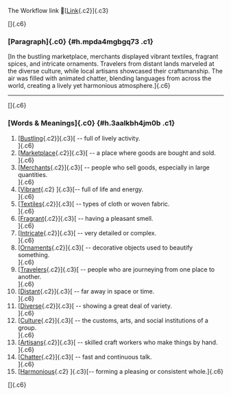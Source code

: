 The Workflow link
👏[[Link](https://www.google.com/url?q=http://www.google.com&sa=D&source=editors&ust=1760114402977931&usg=AOvVaw2eyUo4bSd8QPQwwXP1ymme){.c2}]{.c3}

[]{.c6}

### [Paragraph]{.c0} {#h.mpda4mgbgq73 .c1}

[In the bustling marketplace, merchants displayed vibrant textiles,
fragrant spices, and intricate ornaments. Travelers from distant lands
marveled at the diverse culture, while local artisans showcased their
craftsmanship. The air was filled with animated chatter, blending
languages from across the world, creating a lively yet harmonious
atmosphere.]{.c6}

------------------------------------------------------------------------

[]{.c6}

### [Words & Meanings]{.c0} {#h.3aalkbh4jm0b .c1}

1.  [[Bustling](https://www.google.com/url?q=http://www.google.com&sa=D&source=editors&ust=1760114402978641&usg=AOvVaw0zwCzwOsU3OfdPsXIZbBgJ){.c2}]{.c3}[ --
    full of lively activity.\
    ]{.c6}
2.  [[Marketplace](https://www.google.com/url?q=http://www.google.com&sa=D&source=editors&ust=1760114402978769&usg=AOvVaw06lowXiucPPJ08SJMS5CHN){.c2}]{.c3}[ --
    a place where goods are bought and sold.\
    ]{.c6}
3.  [[Merchants](https://www.google.com/url?q=http://www.google.com&sa=D&source=editors&ust=1760114402978895&usg=AOvVaw38UwmffiWOl-0IYQZI45zI){.c2}]{.c3}[ --
    people who sell goods, especially in large quantities.\
    ]{.c6}
4.  [[Vibrant](https://www.google.com/url?q=http://www.google.com&sa=D&source=editors&ust=1760114402979052&usg=AOvVaw3WDuXITu_hVF_3LWyDcnfI){.c2}
    ]{.c3}[-- full of life and energy.\
    ]{.c6}
5.  [[Textiles](https://www.google.com/url?q=http://www.google.com&sa=D&source=editors&ust=1760114402979153&usg=AOvVaw1O5JLTtAP5Ksic5SkB7QmE){.c2}]{.c3}[ --
    types of cloth or woven fabric.\
    ]{.c6}
6.  [[Fragrant](https://www.google.com/url?q=http://www.google.com&sa=D&source=editors&ust=1760114402979267&usg=AOvVaw3ybPjRV2FvWvuX1IGuaIIQ){.c2}]{.c3}[ --
    having a pleasant smell.\
    ]{.c6}
7.  [[Intricate](https://www.google.com/url?q=http://www.google.com&sa=D&source=editors&ust=1760114402979390&usg=AOvVaw1jp5fZvMZe8iRuqRugFucj){.c2}]{.c3}[ --
    very detailed or complex.\
    ]{.c6}
8.  [[Ornaments](https://www.google.com/url?q=http://www.google.com&sa=D&source=editors&ust=1760114402979512&usg=AOvVaw03vsmyFmzwkTamB6tEWath){.c2}]{.c3}[ --
    decorative objects used to beautify something.\
    ]{.c6}
9.  [[Travelers](https://www.google.com/url?q=http://www.google.com&sa=D&source=editors&ust=1760114402979653&usg=AOvVaw1wQZkkuPhXIKoMLDuDNK7s){.c2}]{.c3}[ --
    people who are journeying from one place to another.\
    ]{.c6}
10. [[Distant](https://www.google.com/url?q=http://www.google.com&sa=D&source=editors&ust=1760114402979803&usg=AOvVaw1_xVK71lLeDXe1fCE0nUeJ){.c2}]{.c3}[ --
    far away in space or time.\
    ]{.c6}
11. [[Diverse](https://www.google.com/url?q=http://www.google.com&sa=D&source=editors&ust=1760114402979915&usg=AOvVaw1tW22UFup5IRqVojrmm83_){.c2}]{.c3}[ --
    showing a great deal of variety.\
    ]{.c6}
12. [[Culture](https://www.google.com/url?q=http://www.google.com&sa=D&source=editors&ust=1760114402980034&usg=AOvVaw0TRJiTjwMlYgSGVPWY0M91){.c2}]{.c3}[ --
    the customs, arts, and social institutions of a group.\
    ]{.c6}
13. [[Artisans](https://www.google.com/url?q=http://www.google.com&sa=D&source=editors&ust=1760114402980176&usg=AOvVaw28ZyVOIjAGqd4GVDVbtOq7){.c2}]{.c3}[ --
    skilled craft workers who make things by hand.\
    ]{.c6}
14. [[Chatter](https://www.google.com/url?q=http://www.google.com&sa=D&source=editors&ust=1760114402980308&usg=AOvVaw31php-9k8hG-6eKT0UKLDc){.c2}]{.c3}[ --
    fast and continuous talk.\
    ]{.c6}
15. [[Harmonious](https://www.google.com/url?q=http://www.google.com&sa=D&source=editors&ust=1760114402980425&usg=AOvVaw1-3jeij9gWY7wO__PZ0ML1){.c2}
    ]{.c3}[-- forming a pleasing or consistent whole.]{.c6}

[]{.c6}
